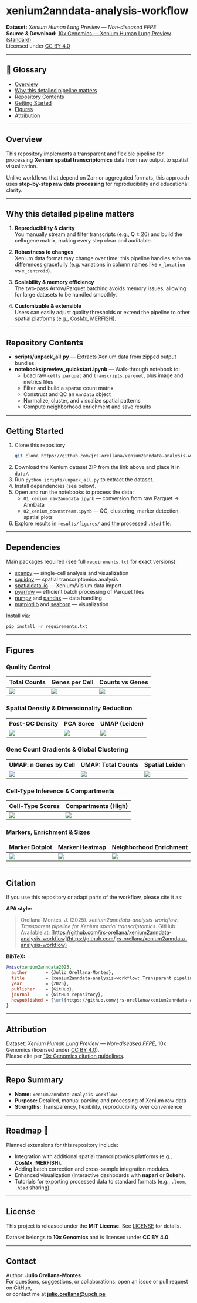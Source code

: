 # xenium2anndata-analysis-workflow

**Dataset:** *Xenium Human Lung Preview — Non-diseased FFPE*  
**Source & Download:** [10x Genomics — Xenium Human Lung Preview (standard)](https://www.10xgenomics.com/datasets/xenium-human-lung-preview-data-1-standard)  
Licensed under [CC BY 4.0](https://creativecommons.org/licenses/by/4.0/)

---

## 📖 Glossary
- [Overview](#overview)
- [Why this detailed pipeline matters](#why-this-detailed-pipeline-matters)
- [Repository Contents](#repository-contents)
- [Getting Started](#getting-started)
- [Figures](#figures)
- [Attribution](#attribution)

---

## Overview  
This repository implements a transparent and flexible pipeline for processing **Xenium spatial transcriptomics** data from raw output to spatial visualization.  

Unlike workflows that depend on Zarr or aggregated formats, this approach uses **step-by-step raw data processing** for reproducibility and educational clarity.

---

## Why this detailed pipeline matters

1. **Reproducibility & clarity**  
   You manually stream and filter transcripts (e.g., Q ≥ 20) and build the cell×gene matrix, making every step clear and auditable.

2. **Robustness to changes**  
   Xenium data format may change over time; this pipeline handles schema differences gracefully (e.g. variations in column names like `x_location` vs `x_centroid`).  

3. **Scalability & memory efficiency**  
   The two-pass Arrow/Parquet batching avoids memory issues, allowing for large datasets to be handled smoothly.

4. **Customizable & extensible**  
   Users can easily adjust quality thresholds or extend the pipeline to other spatial platforms (e.g., CosMx, MERFISH).

---

## Repository Contents

- **scripts/unpack_all.py** — Extracts Xenium data from zipped output bundles.  
- **notebooks/preview_quickstart.ipynb** — Walk-through notebook to:
  - Load raw `cells.parquet` and `transcripts.parquet`, plus image and metrics files  
  - Filter and build a sparse count matrix  
  - Construct and QC an `AnnData` object  
  - Normalize, cluster, and visualize spatial patterns  
  - Compute neighborhood enrichment and save results

---

## Getting Started

1. Clone this repository  
   ```bash
   git clone https://github.com/jrs-orellana/xenium2anndata-analysis-workflow
   ```
2. Download the Xenium dataset ZIP from the link above and place it in `data/`.  
3. Run `python scripts/unpack_all.py` to extract the dataset.  
4. Install dependencies (see below).  
5. Open and run the notebooks to process the data:  
   - `01_xenium_raw2anndata.ipynb` — conversion from raw Parquet → AnnData  
   - `02_xenium_downstream.ipynb` — QC, clustering, marker detection, spatial plots  
6. Explore results in `results/figures/` and the processed `.h5ad` file.

---

## Dependencies

Main packages required (see full `requirements.txt` for exact versions):  

- [scanpy](https://scanpy.readthedocs.io/) — single-cell analysis and visualization  
- [squidpy](https://squidpy.readthedocs.io/) — spatial transcriptomics analysis  
- [spatialdata-io](https://github.com/scverse/spatialdata-io) — Xenium/Visium data import  
- [pyarrow](https://arrow.apache.org/) — efficient batch processing of Parquet files  
- [numpy](https://numpy.org/) and [pandas](https://pandas.pydata.org/) — data handling  
- [matplotlib](https://matplotlib.org/) and [seaborn](https://seaborn.pydata.org/) — visualization  

Install via:  
```bash
pip install -r requirements.txt
```
---

## Figures  

### Quality Control
| Total Counts | Genes per Cell | Counts vs Genes |
|--------------|----------------|-----------------|
| ![](results/figures/01_qc_hist_total_counts.png) | ![](results/figures/02_qc_hist_genes_per_cell.png) | ![](results/figures/03_qc_scatter_counts_vs_genes.png) |

### Spatial Density & Dimensionality Reduction
| Post-QC Density | PCA Scree | UMAP (Leiden) |
|-----------------|-----------|---------------|
| ![](results/figures/04_spatial_density_post_qc.png) | ![](results/figures/05_pca_scree.png) | ![](results/figures/06_umap_leiden.png) |

### Gene Count Gradients & Global Clustering
| UMAP: n Genes by Cell | UMAP: Total Counts | Spatial Leiden |
|-----------------------|--------------------|----------------|
| ![](results/figures/07_umap_n_genes_by_counts.png) | ![](results/figures/07_umap_total_counts.png) | ![](results/figures/08_spatial_leiden.png) |

### Cell-Type Inference & Compartments
| Cell-Type Scores | Compartments (High)|
|------------------|---------------------|
| ![](results/figures/09_spatial_celltype_scores.png) | ![](results/figures/10_spatial_compartments_high.png) | 

### Markers, Enrichment & Sizes
| Marker Dotplot | Marker Heatmap | Neighborhood Enrichment |
|----------------|----------------|--------------------------|
| ![](results/figures/11_markers_dotplot.png) | ![](results/figures/12_markers_heatmap.png) | ![](results/figures/13_nhood_enrichment.png) |

---

## Citation  

If you use this repository or adapt parts of the workflow, please cite it as:  

**APA style:**  
> Orellana-Montes, J. (2025). *xenium2anndata-analysis-workflow: Transparent pipeline for Xenium spatial transcriptomics*. GitHub. Available at: [https://github.com/jrs-orellana/xenium2anndata-analysis-workflow](https://github.com/jrs-orellana/xenium2anndata-analysis-workflow)  

**BibTeX:**  
```bibtex
@misc{xenium2anndata2025,
  author       = {Julio Orellana-Montes},
  title        = {xenium2anndata-analysis-workflow: Transparent pipeline for Xenium spatial transcriptomics},
  year         = {2025},
  publisher    = {GitHub},
  journal      = {GitHub repository},
  howpublished = {\url{https://github.com/jrs-orellana/xenium2anndata-analysis-workflow}}
}
```
---
## Attribution  
Dataset: *Xenium Human Lung Preview — Non-diseased FFPE*, 10x Genomics (licensed under [CC BY 4.0](https://creativecommons.org/licenses/by/4.0/)).  
Please cite per [10x Genomics citation guidelines](https://www.10xgenomics.com/resources/citations).

---

## Repo Summary  
- **Name:** `xenium2anndata-analysis-workflow`  
- **Purpose:** Detailed, manual parsing and processing of Xenium raw data  
- **Strengths:** Transparency, flexibility, reproducibility over convenience  

---

## Roadmap 🚀  
Planned extensions for this repository include:  
- Integration with additional spatial transcriptomics platforms (e.g., **CosMx**, **MERFISH**).  
- Adding batch correction and cross-sample integration modules.  
- Enhanced visualization (interactive dashboards with **napari** or **Bokeh**).  
- Tutorials for exporting processed data to standard formats (e.g., `.loom`, `.h5ad` sharing).  

---

## License  
This project is released under the **MIT License**. See [LICENSE](LICENSE) for details.  

Dataset belongs to **10x Genomics** and is licensed under **CC BY 4.0**.  

---

## Contact  
Author: **Julio Orellana-Montes**  
For questions, suggestions, or collaborations: open an issue or pull request on GitHub,  
or contact me at **julio.orellana@upch.pe**  
